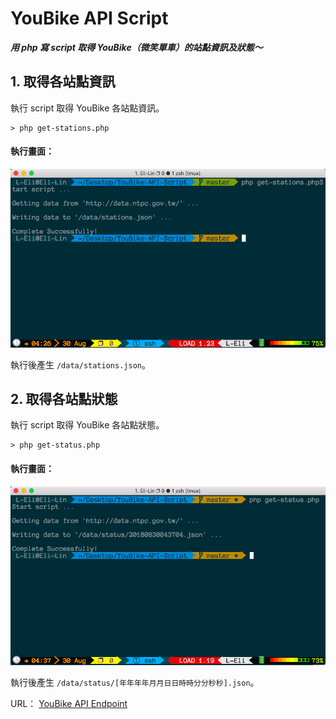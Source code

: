 # YouBike API Script

***用 php 寫 script 取得 YouBike（微笑單車）的站點資訊及狀態～***

## 1. 取得各站點資訊

執行 script 取得 YouBike 各站點資訊。
```
> php get-stations.php
```

#### 執行畫面：
![Get Stations](./img/Get%20Stations.png)

執行後產生 `/data/stations.json`。

## 2. 取得各站點狀態

執行 script 取得 YouBike 各站點狀態。
```
> php get-status.php
```

#### 執行畫面：
![Get Stations](./img/Get%20Status.png)

執行後產生 `/data/status/[年年年年月月日日時時分分秒秒].json`。

URL： [YouBike API Endpoint](http://data.ntpc.gov.tw/od/data/api/54DDDC93-589C-4858-9C95-18B2046CC1FC?$format=json)